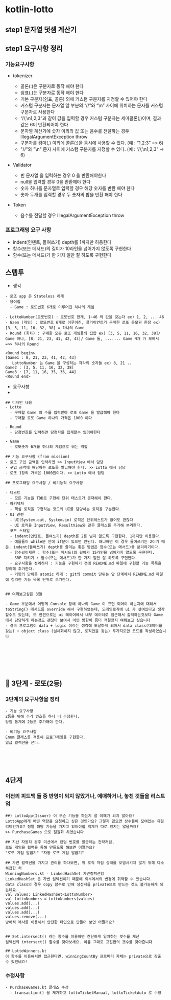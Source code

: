 # kotlin-lotto

## step1 문자열 덧셈 계산기

## step1 요구사항 정리

### 기능요구사항


- tokenizer
  - 콜론(:)은 구분자로 동작 해야 한다
  - 쉼표(,)는 구분자로 동작 해야 한다
  - 기본 구분자(쉼표, 콜론) 외에 커스텀 구분자를 지정할 수 있어야 한다
  - 커스텀 구분자는 문자열 앞 부분의 “//”와 “\n” 사이에 위치하는 문자를 커스텀 구분자로 사용한다
  - “//;\n1;2;3”과 같이 값을 입력할 경우 커스텀 구분자는 세미콜론(;)이며, 결과 값은 6이 반환되어야 한다
  - 문자열 계산기에 숫자 이외의 값 또는 음수를 전달하는 경우 IllegalArgumentException throw
  - 구분자를 컴마(,) 이외에 콜론(:)을 동시에 사용할 수 있다. (예 : “1,2:3” => 6)
  - "//"와 "\n" 문자 사이에 커스텀 구분자를 지정할 수 있다. (예 : “//;\n1;2;3” => 6)

- Validator
  - 빈 문자열 을 입력하는 경우 0 을 반환해야한다
  - null을 입력할 경우 0을 반환해야 한다
  - 숫자 하나를 문자열로 입력할 경우 해당 숫자를 반환 해야 한다
  - 숫자 두개를 입력할 경우 두 숫자의 합을 반환 해야 한다

- Token
  - 음수를 전달할 경우 IllegalArgumentException throw

### 프로그래밍 요구 사항
- indent(인덴트, 들여쓰기) depth를 1까지만 허용한다
- 함수(또는 메서드)의 길이가 10라인을 넘어가지 않도록 구현한다
- 함수(또는 메서드)가 한 가지 일만 잘 하도록 구현한다




## 스텝투
- 생각
```text
- 로또 app 은 Stateless 하게
- 용어집
  - Game : 로또번호 6개로 이루어진 하나의 게임
```
```
- LottoNumber(로또번호) : 로또번호 한개, 1~46 의 값을 갖는다 ex) 1, 2, ... 46
- Gaem (게임) : 로또번호 6개로 이루어진, 클라이언트가 구매한 로또 응모권 한장 ex) [3, 5, 11, 16, 32, 38] = 하나의 Game
- Round (회차) : 구매한 모든 로또 게임들의 집합 ex) [3, 5, 11, 16, 32, 38]/ Game 하나, [8, 21, 23, 41, 42, 43]/ Game 둘, ....... Game N개 가 모여서 =>> 하나의 Round

<Round begin>
[Game1 : 8, 21, 23, 41, 42, 43]
   LottoNumber 는 Game 을 구성하는 각각의 숫자들 ex) 8, 21 .. 
Game2 : [3, 5, 11, 16, 32, 38]
Game3 : [7, 11, 16, 35, 36, 44]
<Round end>
```

- 요구사항
- 
```text
## 디자인 내용
- Lotto
  - 구매할 Game 의 수를 입력받아 로또 Game 을 발급해야 한다
  - 구매할 로또 Game 하나의 가격은 1000 이다
  
- Round
  - 당첨번호를 입력하면 당첨자를 집계할수 있어야한다
  
- Game
  - 로또숫자 6개를 하나의 게임으로 묶는 역할
    
## 기능 요구사항 (from mission)
- 로또 구입 금액을 입력하면 >> InputView 에서 담당
- 구입 금액에 해당하는 로또를 발급해야 한다. >> Lotto 에서 담당
- 로또 1장의 가격은 1000원이다. >> Lotto 에서 담당
 
## 프로그래밍 요구사항 / 비기능적 요구사항

- 테스트
  - 모든 기능을 TDD로 구현해 단위 테스트가 존재해야 한다. 
- 아키텍쳐  
  - 핵심 로직을 구현하는 코드와 UI를 담당하는 로직을 구분한다.
- UI 관련
  - UI(System.out, System.in) 로직은 단위테스트가 없어도 괜찮다
  - UI 로직을 InputView, ResultView와 같은 클래스를 추가해 분리한다.
- 코드 스타일
  - indent(인덴트, 들여쓰기) depth를 2를 넘지 않도록 구현한다. 1까지만 허용한다.
  - 예를들어 while문 안에 if문이 있으면 안된다. 왜냐하면 이 경우 들여쓰기는 2이기 때문. indent(들여쓰기) depth를 줄이는 좋은 방법은 함수(또는 메서드)를 분리하기이다.
  - 함수길이제한 : 함수(또는 메서드)의 길이가 15라인을 넘어가지 않도록 구현한다.
  - SRP 지키기 : 함수(또는 메서드)가 한 가지 일만 잘 하도록 구현한다.
  - 요구사항을 정리하자 : 기능을 구현하기 전에 README.md 파일에 구현할 기능 목록을 정리해 추가한다.
  - 커밋의 단위를 atomic 하게 : git의 commit 단위는 앞 단계에서 README.md 파일에 정리한 기능 목록 단위로 추가한다.


## 여쭤보고싶은 것들

- Game 부분에서 어떻게 Console 창에 하나의 Game 이 표현 되어야 하는지에 대해서 toString() 메서드를 override 해서 구현하였는데, 도메인로직에 ui 가 섞여있다고 생각할수도 있는데, 또 한편으로는 ui 레이어에서 내부 데이터로 접근해서 출력하는것보다 Game 에서 담당하게 하는것도 괜찮아 보여서 어떤 방향이 좀더 적절할지 여쭤보고 싶습니다
- 결국 프로그램이 data + logic 이라는 생각에 도달하게 되어서 data class(데이터를 갖는) + object class (실체화하지 않고, 로직만을 갖는) 두가지로만 코드를 작성하였습니다

     
```


<br><br><br>


## 🚀 3단계 - 로또(2등)

### 3단계의 요구사항을 정리

```text
- 기능 요구사항
2등을 위해 추가 번호를 하나 더 추첨한다.
당첨 통계에 2등도 추가해야 한다.

- 비기능 요구사항
Enum 클래스를 적용해 프로그래밍을 구현한다.
일급 컬렉션을 쓴다.
```



<br><br><br>


## 4단계


### 이전의 피드백 들 중 반영이 되지 않았거나, 애매하거나, 놓친 것들을 리스트업
```text
##) LottoApp(Issuer) 이 무슨 기능을 하는지 잘 이해가 되지 않아요!
LottoApp에게 어떤 역할을 요청하고 싶은 것인가요? 그렇지 않으면 상수들이 모여있는 유틸리티인가요? 정말 해당 기능을 가지고 있어야할 객체가 따로 있지는 않을까요?
>> PurchaseGames 으로 일원화 하였습니다

## 지난 자동차 경주 미션에서 랜덤 번호를 발급하는 전략처럼,
로또 게임을 협력을 통해 만들도록 해보면 어떨까요?
"로또 게임 발급기" "자동 로또 게임 발급기"

## 가변 컬렉션을 가지고 관리를 하다보면, 위 로직 처럼 상태를 오염시키지 않기 위해 다소 복잡한 처
WinningNumbers.kt - LinkedHashSet 가변컬렉션임
LinkedHashSet 은 가변 컬렉션이기 때문에 외부에서의 변경에 취약할 수 있습니다.
data class의 경우 copy 함수로 인해 생성자를 private으로 만드는 것도 불가능하게 되는데요.
val values: LinkedHashSet<LottoNumber>
val lottoNumbers = LottoNumbers(values)
values.add(...)
values.add(...)
values.add(...)
values.remove(...)
방어적 복사를 이용해서 안전한 타입으로 만들어 보면 어떨까요?


## Set.intersect() 라는 함수를 이용하면 간단하게 일치하는 갯수를 계산
컬렉션의 intersect() 함수를 찾아보세요. 이름 그대로 교집합의 갯수를 찾아줍니다

## LottoWinners.kt
이 함수를 이용해서만 접근한다면, winningCountBy 프로퍼티 자체는 private으로 감출 수 있겠네요!
```

### 수정사항

```text
- PurchaseGames.kt 클래스 수정
  - transaction() 을 제거하고 lottoTicketManual, lottoTicketAuto 로 수정
```
